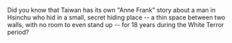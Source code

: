 Did you know that Taiwan has its own "Anne Frank" story about a man in Hsinchu who hid in a small, secret hiding place -- a thin space between two walls, with no room to even stand up -- for 18 years during the White Terror period?
